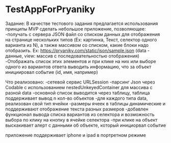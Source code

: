 # TestAppForPryaniky

Задание:
В качестве тестового задания предлагается использования принципы MVP сделать небольшое приложение, позволяющее:
-получать с сервера JSON файл со списком данных для отображения на странице нескольких 
типов (Ex: картинка, Текст, селектор одного варианта из N), а также массивом со списком, какие блоки надо отобразить.
Ex: https://pryaniky.com/static/json/sample.json (data - данные, view: массив с последовательностью отображения)
-Отображать список этих элементов и при клике на них или выборе одного из вариантов ответа выводить информацию,
что за объект инициировал событие (id, имя, например)

Что реализовано:
-сетевой сервис URLSession 
-парсинг Json через Codable с использованием nestedUnkeyedContainer для массива с разной data
-основной список выводится через таблицу, таблица поддерживает вывод n кол-во объектов
-для каждого типа data, реализован свой тип ячейки
-размеры ячеек в таблицы динамические и поддерживают отображение текста разных размеров
-добавлен функционал вывода списка вариантов из селектора и возможность выбора по клику на кнопку в ячейке селектора
-при клике на объект выскакивает алерт с данными об объекте, который инициорвал событие

приложение поддерживает iphone и ipad в портретном режиме
